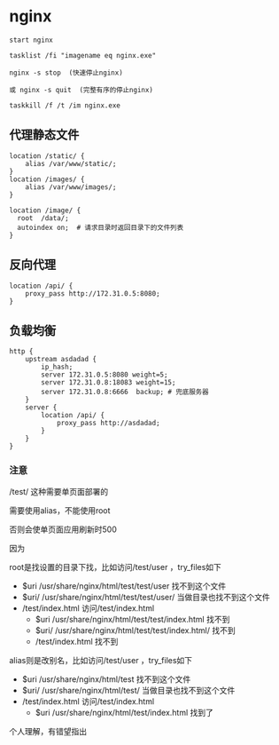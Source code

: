 # nginx



```
start nginx

tasklist /fi "imagename eq nginx.exe"

nginx -s stop  (快速停止nginx) 

或 nginx -s quit  (完整有序的停止nginx)

taskkill /f /t /im nginx.exe
```

## 代理静态文件

```
location /static/ {
	alias /var/www/static/;
}
location /images/ {
	alias /var/www/images/;
}

location /image/ {    
  root  /data/;     
  autoindex on;  # 请求目录时返回目录下的文件列表
}
```



## 反向代理

```
location /api/ {
	proxy_pass http://172.31.0.5:8080; 
}
```

## 负载均衡

```
http {
	upstream asdadad {
		ip_hash;
        server 172.31.0.5:8080 weight=5;
        server 172.31.0.8:18083 weight=15;
        server 172.31.0.8:6666  backup; # 兜底服务器
    }
    server {
    	location /api/ {
			proxy_pass http://asdadad; 
		}
    }
}
```


### 注意


/test/ 这种需要单页面部署的

需要使用alias，不能使用root

否则会使单页面应用刷新时500

因为

root是找设置的目录下找，比如访问/test/user ，try_files如下
   - $uri /usr/share/nginx/html/test/test/user 找不到这个文件
   - $uri/ /usr/share/nginx/html/test/test/user/ 当做目录也找不到这个文件
   - /test/index.html 访问/test/index.html 
       - $uri /usr/share/nginx/html/test/test/index.html 找不到
       - $uri/ /usr/share/nginx/html/test/test/index.html/ 找不到
       - /test/index.html 找不到

alias则是改别名，比如访问/test/user ，try_files如下
   - $uri /usr/share/nginx/html/test 找不到这个文件
   - $uri/ /usr/share/nginx/html/test/ 当做目录也找不到这个文件
   - /test/index.html 访问/test/index.html 
       - $uri /usr/share/nginx/html/test/index.html 找到了



个人理解，有错望指出


